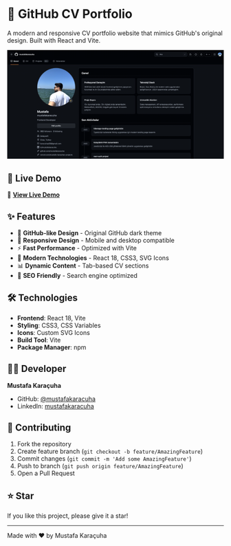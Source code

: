 # 🚀 GitHub CV Portfolio

A modern and responsive CV portfolio website that mimics GitHub's original design. Built with React and Vite.

![GitHub CV Portfolio Screenshot](https://github.com/mustafakaracuha/github-cv-portfolio/blob/main/src/assets/app.png)

## 🎯 Live Demo

🔗 **[View Live Demo](https://github-cv-portfolio.vercel.app)**


## ✨ Features

- 🎨 **GitHub-like Design** - Original GitHub dark theme
- 📱 **Responsive Design** - Mobile and desktop compatible
- ⚡ **Fast Performance** - Optimized with Vite
- 🔧 **Modern Technologies** - React 18, CSS3, SVG Icons
- 📊 **Dynamic Content** - Tab-based CV sections
- 🎯 **SEO Friendly** - Search engine optimized

## 🛠️ Technologies

- **Frontend**: React 18, Vite
- **Styling**: CSS3, CSS Variables
- **Icons**: Custom SVG Icons
- **Build Tool**: Vite
- **Package Manager**: npm


## 👨‍💻 Developer

**Mustafa Karaçuha**
- GitHub: [@mustafakaracuha](https://github.com/mustafakaracuha)
- LinkedIn: [mustafakaracuha](https://linkedin.com/in/mustafakaracuha)

## 🤝 Contributing

1. Fork the repository
2. Create feature branch (`git checkout -b feature/AmazingFeature`)
3. Commit changes (`git commit -m 'Add some AmazingFeature'`)
4. Push to branch (`git push origin feature/AmazingFeature`)
5. Open a Pull Request  

## ⭐ Star

If you like this project, please give it a star!

---

Made with ❤️ by Mustafa Karaçuha